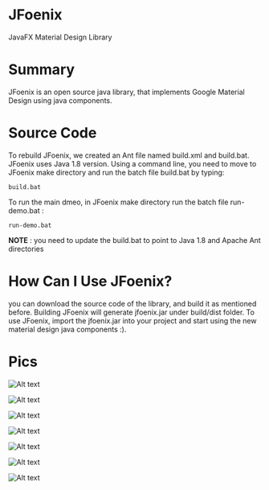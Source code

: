 # JFoenix
JavaFX Material Design Library

# Summary
JFoenix is an open source java library, that implements Google Material Design using java components.

# Source Code
To rebuild JFoenix, we created an Ant file named build.xml and build.bat. JFoenix uses Java 1.8 version. Using a command line, you need to move to JFoenix make directory
and run the batch file build.bat by typing:

    build.bat

To run the main dmeo, in JFoenix make directory run the batch file run-demo.bat :

    run-demo.bat

**NOTE** : you need to update the build.bat to point to Java 1.8 and Apache Ant directories 
 
# How Can I Use JFoenix?
 you can download the source code of the library, and build it as mentioned before. Building JFoenix will generate jfoenix.jar under build/dist folder. To use JFoenix, import the jfoenix.jar into your project and start using the new material design java components :).
 
# Pics

![Alt text](http://jfoenix.com/gif/button.gif "Button Demo")

![Alt text](http://jfoenix.com/gif/checkbox.gif "Check Box Demo")

![Alt text](http://jfoenix.com/gif/dialog.gif "Dialog Demo")

![Alt text](http://jfoenix.com/gif/listview.gif "List View Demo")

![Alt text](http://jfoenix.com/gif/nodes-list.gif "Nodes List Demo")

![Alt text](http://jfoenix.com/gif/slider.gif "Slider Demo")

![Alt text](http://jfoenix.com/gif/spinner.gif "Spinner Demo")

 
 